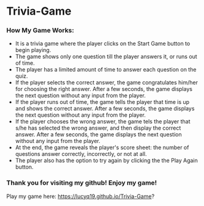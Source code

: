 # Trivia-Game
### How My Game Works:

* It is a trivia game where the player clicks on the Start Game button to begin playing.
* The game shows only one question till the player answers it, or runs out of time.
* The player has a limited amount of time to answer each question on the quiz.
* If the player selects the correct answer, the game congratulates him/her for choosing the right answer.  After a few seconds, the game displays the next question without any input from the player.
* If the player runs out of time, the game tells the player that time is up and shows the correct answer.  After a few seconds, the game displays the next question without any input from the player.
* If the player chooses the wrong answer, the game tels the player that s/he has selected the wrong answer, and then display the correct answer.  After a few seconds, the game displays the next question without any input from the player.
* At the end, the game reveals the player's score sheet: the number of questions answer correctly, incorrectly, or not at all.
* The player also has the option to try again by clicking the the Play
Again button.

### Thank you for visiting my github!  Enjoy my game!
Play my game here: https://lucyq19.github.io/Trivia-Game?
